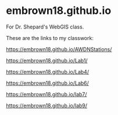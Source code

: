 # embrown18.github.io
For Dr. Shepard's WebGIS class.

These are the links to my classwork:

https://embrown18.github.io/AWDNStations/

https://embrown18.github.io/Lab1/

https://embrown18.github.io/Lab4/

https://embrown18.github.io/Lab6/

https://embrown18.github.io/lab7/

https://embrown18.github.io/lab9/

